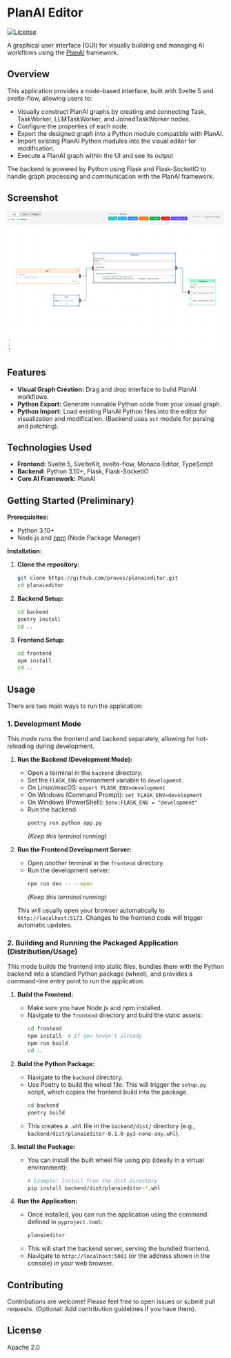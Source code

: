 # PlanAI Editor

[![License](https://img.shields.io/badge/License-Apache_2.0-blue.svg)](https://opensource.org/licenses/Apache-2.0)

A graphical user interface (GUI) for visually building and managing AI workflows using the [PlanAI](https://github.com/provos/planai) framework.

## Overview

This application provides a node-based interface, built with Svelte 5 and svelte-flow, allowing users to:

*   Visually construct PlanAI graphs by creating and connecting Task, TaskWorker, LLMTaskWorker, and JoinedTaskWorker nodes.
*   Configure the properties of each node.
*   Export the designed graph into a Python module compatible with PlanAI.
*   Import existing PlanAI Python modules into the visual editor for modification.
*   Execute a PlanAI graph within the UI and see its output

The backend is powered by Python using Flask and Flask-SocketIO to handle graph processing and communication with the PlanAI framework.

## Screenshot

![PlanAI Editor Screenshot](assets/planaieditor.png)

## Features

*   **Visual Graph Creation:** Drag and drop interface to build PlanAI workflows.
*   **Python Export:** Generate runnable Python code from your visual graph.
*   **Python Import:** Load existing PlanAI Python files into the editor for visualization and modification. (Backend uses `ast` module for parsing and patching).

## Technologies Used

*   **Frontend:** Svelte 5, SvelteKit, svelte-flow, Monaco Editor, TypeScript
*   **Backend:** Python 3.10+, Flask, Flask-SocketIO
*   **Core AI Framework:** PlanAI

## Getting Started (Preliminary)

**Prerequisites:**

*   Python 3.10+
*   Node.js and [npm](https://www.npmjs.com/) (Node Package Manager)

**Installation:**

1.  **Clone the repository:**
    ```bash
    git clone https://github.com/provos/planaieditor.git
    cd planaieditor
    ```
2.  **Backend Setup:**
    ```bash
    cd backend
    poetry install
    cd ..
    ```
3.  **Frontend Setup:**
    ```bash
    cd frontend
    npm install
    cd ..
    ```

## Usage

There are two main ways to run the application:

### 1. Development Mode

This mode runs the frontend and backend separately, allowing for hot-reloading during development.

1.  **Run the Backend (Development Mode):**
    *   Open a terminal in the `backend` directory.
    *   Set the `FLASK_ENV` environment variable to `development`.
      *   On Linux/macOS: `export FLASK_ENV=development`
      *   On Windows (Command Prompt): `set FLASK_ENV=development`
      *   On Windows (PowerShell): `$env:FLASK_ENV = "development"`
    *   Run the backend:
        ```bash
        poetry run python app.py
        ```
        *(Keep this terminal running)*

2.  **Run the Frontend Development Server:**
    *   Open *another* terminal in the `frontend` directory.
    *   Run the development server:
        ```bash
        npm run dev -- --open
        ```
        *(Keep this terminal running)*

    This will usually open your browser automatically to `http://localhost:5173`. Changes to the frontend code will trigger automatic updates.

### 2. Building and Running the Packaged Application (Distribution/Usage)

This mode builds the frontend into static files, bundles them with the Python backend into a standard Python package (wheel), and provides a command-line entry point to run the application.

1.  **Build the Frontend:**
    *   Make sure you have Node.js and npm installed.
    *   Navigate to the `frontend` directory and build the static assets:
        ```bash
        cd frontend
        npm install  # If you haven't already
        npm run build
        cd ..
        ```
2.  **Build the Python Package:**
    *   Navigate to the `backend` directory.
    *   Use Poetry to build the wheel file. This will trigger the `setup.py` script, which copies the frontend build into the package.
        ```bash
        cd backend
        poetry build
        ```
    *   This creates a `.whl` file in the `backend/dist/` directory (e.g., `backend/dist/planaieditor-0.1.0-py3-none-any.whl`).

3.  **Install the Package:**
    *   You can install the built wheel file using pip (ideally in a virtual environment):
        ```bash
        # Example: Install from the dist directory
        pip install backend/dist/planaieditor-*.whl
        ```

4.  **Run the Application:**
    *   Once installed, you can run the application using the command defined in `pyproject.toml`:
        ```bash
        planaieditor
        ```
    *   This will start the backend server, serving the bundled frontend.
    *   Navigate to `http://localhost:5001` (or the address shown in the console) in your web browser.

## Contributing

Contributions are welcome! Please feel free to open issues or submit pull requests. (Optional: Add contribution guidelines if you have them).

## License

Apache 2.0
